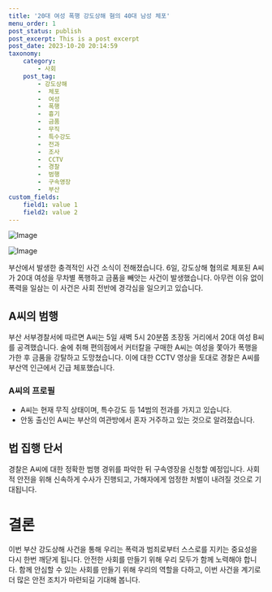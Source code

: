 ```yaml
---
title: '20대 여성 폭행 강도상해 혐의 40대 남성 체포'
menu_order: 1
post_status: publish
post_excerpt: This is a post excerpt
post_date: 2023-10-20 20:14:59
taxonomy:
    category:
        - 사회
    post_tag:
        - 강도상해
        -  체포
        -  여성
        -  폭행
        -  흉기
        -  금품
        -  무직
        -  특수강도
        -  전과
        -  조사
        -  CCTV
        -  경찰
        -  범행
        -  구속영장
        -  부산
custom_fields:
    field1: value 1
    field2: value 2
---
```


![Image](https://imgnews.pstatic.net/image/018/2024/02/07/0005669247_001_20240207055001048.jpg?type=w647)

![Image](https://imgnews.pstatic.net/image/018/2024/02/07/0005669247_002_20240207055001072.jpg?type=w647)

부산에서 발생한 충격적인 사건 소식이 전해졌습니다. 6일, 강도상해 혐의로 체포된 A씨가 20대 여성을 무차별 폭행하고 금품을 빼앗는 사건이 발생했습니다. 아무런 이유 없이 폭력을 일삼는 이 사건은 사회 전반에 경각심을 일으키고 있습니다.

## A씨의 범행
부산 서부경찰서에 따르면 A씨는 5일 새벽 5시 20분쯤 초장동 거리에서 20대 여성 B씨를 공격했습니다. 술에 취해 편의점에서 커터칼을 구매한 A씨는 여성을 쫓아가 폭행을 가한 후 금품을 강탈하고 도망쳤습니다. 이에 대한 CCTV 영상을 토대로 경찰은 A씨를 부산역 인근에서 긴급 체포했습니다.

### A씨의 프로필
- A씨는 현재 무직 상태이며, 특수강도 등 14범의 전과를 가지고 있습니다.
- 안동 출신인 A씨는 부산의 여관방에서 혼자 거주하고 있는 것으로 알려졌습니다.

## 법 집행 단서
경찰은 A씨에 대한 정확한 범행 경위를 파악한 뒤 구속영장을 신청할 예정입니다. 사회적 안전을 위해 신속하게 수사가 진행되고, 가해자에게 엄정한 처벌이 내려질 것으로 기대됩니다.

# 결론
이번 부산 강도상해 사건을 통해 우리는 폭력과 범죄로부터 스스로를 지키는 중요성을 다시 한번 깨닫게 됩니다. 안전한 사회를 만들기 위해 우리 모두가 함께 노력해야 합니다. 함께 안심할 수 있는 사회를 만들기 위해 우리의 역할을 다하고, 이번 사건을 계기로 더 많은 안전 조치가 마련되길 기대해 봅니다.
